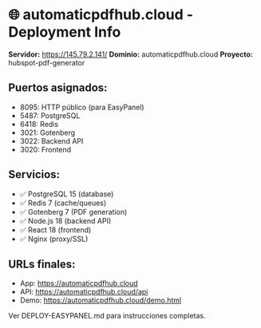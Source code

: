 # 🌐 automaticpdfhub.cloud - Deployment Info

**Servidor:** https://145.79.2.141/
**Dominio:** automaticpdfhub.cloud
**Proyecto:** hubspot-pdf-generator

## Puertos asignados:
- 8095: HTTP público (para EasyPanel)
- 5487: PostgreSQL
- 6418: Redis
- 3021: Gotenberg
- 3022: Backend API
- 3020: Frontend

## Servicios:
- ✅ PostgreSQL 15 (database)
- ✅ Redis 7 (cache/queues)
- ✅ Gotenberg 7 (PDF generation)
- ✅ Node.js 18 (backend API)
- ✅ React 18 (frontend)
- ✅ Nginx (proxy/SSL)

## URLs finales:
- App: https://automaticpdfhub.cloud
- API: https://automaticpdfhub.cloud/api
- Demo: https://automaticpdfhub.cloud/demo.html

Ver DEPLOY-EASYPANEL.md para instrucciones completas.
